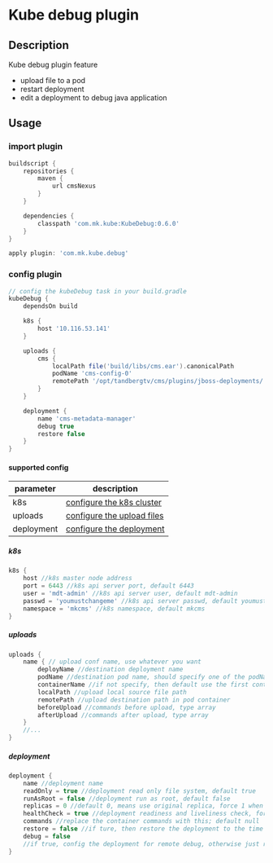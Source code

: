# Kube debug plugin

## Description

Kube debug plugin feature

* upload file to a pod
* restart deployment
* edit a deployment to debug java application

## Usage

### import plugin

```groovy
buildscript {
    repositories {
        maven {
            url cmsNexus
        }
    }

    dependencies {
        classpath 'com.mk.kube:KubeDebug:0.6.0'
    }
}

apply plugin: 'com.mk.kube.debug'
```

### config plugin

```groovy
// config the kubeDebug task in your build.gradle
kubeDebug {
    dependsOn build

    k8s {
        host '10.116.53.141'
    }

    uploads {
        cms {
            localPath file('build/libs/cms.ear').canonicalPath
            podName 'cms-config-0'
            remotePath '/opt/tandbergtv/cms/plugins/jboss-deployments/'
        }
    }

    deployment {
        name 'cms-metadata-manager'
        debug true
        restore false
    }
}
```

#### supported config

| parameter  | description                             |
|------------|-----------------------------------------|
| k8s        | [configure the k8s cluster](#k8s)       |
| uploads    | [configure the upload files](#uploads)  |
| deployment | [configure the deployment](#deployment) |

##### <a name="k8s">k8s</a>

```groovy
k8s {
    host //k8s master node address
    port = 6443 //k8s api server port, default 6443
    user = 'mdt-admin' //k8s api server user, default mdt-admin
    passwd = 'youmustchangeme' //k8s api server passwd, default youmustchangeme
    namespace = 'mkcms' //k8s namespace, default mkcms
}
```

##### <a name="uploads">uploads</a>

```groovy
uploads {
    name { // upload conf name, use whatever you want
        deployName //destination deployment name
        podName //destination pod name, should specify one of the podName and deployName
        containerName //if not specify, then default use the first container of pod
        localPath //upload local source file path
        remotePath //upload destination path in pod container
        beforeUpload //commands before upload, type array
        afterUpload //commands after upload, type array
    }
    //...
}
```

##### <a name="deployment">deployment</a>

```groovy
deployment {
    name //deployment name
    readOnly = true //deployment read only file system, default true
    runAsRoot = false //deployment run as root, default false
    replicas = 0 //default 0, means use original replica, force 1 when debug is true
    healthCheck = true //deployment readiness and liveliness check, force false when debug is true
    commands //replace the container commands with this; default null
    restore = false //if ture, then restore the deployment to the time before applying this plugin
    debug = false
    //if true, config the deployment for remote debug, otherwise just restart the deployment
}
```